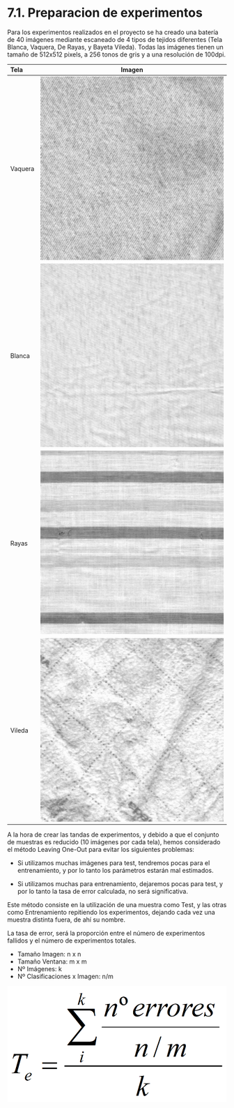 # 7.1. Preparacion de experimentos

Para los experimentos realizados en el proyecto se ha creado una batería de 40 imágenes mediante escaneado de 4 tipos de tejidos diferentes (Tela Blanca, Vaquera, De Rayas, y Bayeta Vileda). Todas las imágenes tienen un tamaño de 512x512 pixels, a 256 tonos de gris y a una resolución de 100dpi.

| Tela | Imagen |
|:---|:---:|
| Vaquera | ![](./images/7_1_vaquera.png "Imagen tela vaquera")|
| Blanca | ![](./images/7_1_blanca.png "Imagen tela blanca") |
| Rayas | ![](./images/7_1_rayas.png "Imagen tela rayas") |
| Vileda | ![](./images/7_1_vileda.png "Imagen tela vileda") |
A la hora de crear las tandas de experimentos, y debido a que el conjunto de muestras es reducido (10 imágenes por cada tela), hemos considerado el método Leaving One-Out para evitar los siguientes problemas:

* Si utilizamos muchas imágenes para test, tendremos pocas para el entrenamiento, y por lo tanto los parámetros estarán mal estimados.

* Si utilizamos muchas para entrenamiento, dejaremos pocas para test, y por lo tanto la tasa de error calculada, no será significativa.

Este método consiste en la utilización de una muestra como Test, y las otras como Entrenamiento repitiendo los experimentos, dejando cada vez una muestra distinta fuera, de ahí su nombre.

La tasa de error, será la proporción entre el número de experimentos fallidos y el número de experimentos totales.

* Tamaño Imagen: n x n
* Tamaño Ventana: m x m
* Nº Imágenes: k
* Nº Clasificaciones x Imagen: n/m

![](./images/7_1_tasa.png "Tasa de error")